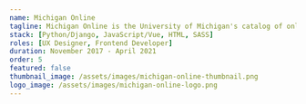 ```yaml
---
name: Michigan Online
tagline: Michigan Online is the University of Michigan's catalog of online learning experiences.
stack: [Python/Django, JavaScript/Vue, HTML, SASS]
roles: [UX Designer, Frontend Developer]
duration: November 2017 - April 2021
order: 5
featured: false
thumbnail_image: /assets/images/michigan-online-thumbnail.png
logo_image: /assets/images/michigan-online-logo.png
---
```

